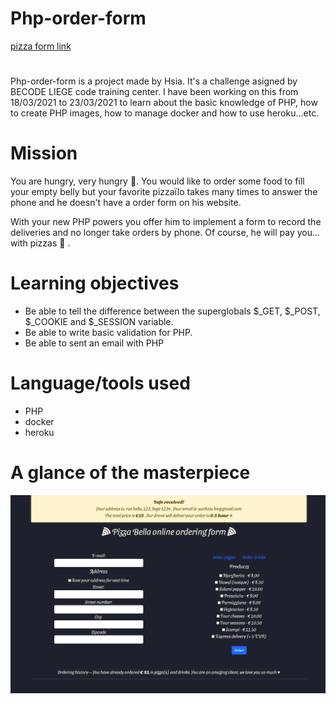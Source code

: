 # Php-order-form
[pizza form link](https://pizza-form.herokuapp.com/src/index.php)

# 
Php-order-form is a project made by Hsia. It's a challenge asigned by BECODE LIEGE code training center. I have been working on this from 18/03/2021 to 23/03/2021 to learn about the basic knowledge of PHP, how to create PHP images, how to manage docker and how to use heroku...etc.

# Mission
You are hungry, very hungry :drooling_face:. You would like to order some food to fill your empty belly but your favorite pizzaïlo takes many times to answer the phone and he doesn't have a order form on his website.

With your new PHP powers you offer him to implement a form to record the deliveries and no longer take orders by phone. Of course, he will pay you... with pizzas :pizza: .

# Learning objectives
- Be able to tell the difference between the superglobals $_GET, $_POST, $_COOKIE and $_SESSION variable.
- Be able to write basic validation for PHP.
- Be able to sent an email with PHP

# Language/tools used
- PHP
- docker
- heroku

# A glance of the masterpiece
![#](https://github.com/yunhsiaho/php-order-form/blob/main/src/screenshot.png)

